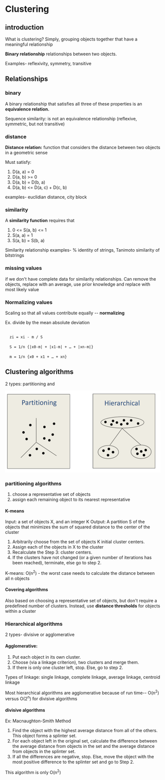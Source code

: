 # Clustering

## introduction

What is clustering? Simply, grouping objects together that have a meaningful relationship

**Binary relationship** relationships between two objects.

Examples- reflexivity, symmetry, transitive

## Relationships

### binary
A binary relationship that satisfies all three of these properties is an **equivalence relation.**

Sequence similarity: is not an equivalence relationship (reflexive, symmetric, but not transitive)

### distance
**Distance relation:** function that considers the distance between two objects in a geometric sense

Must satisfy:
  1. D(a, a) = 0
  2. D(a, b) >= 0
  3. D(a, b) = D(b, a)
  4. D(a, b) <= D(a, c) + D(c, b)

examples- euclidian distance, city block

### similarity

A **similarity function** requires that
  1. 0 <= S(a, b) <= 1
  2. S(a, a) = 1
  3. S(a, b) = S(b, a)

Similarity relationship examples- % identity of strings, Tanimoto similarity of bitstrings

### missing values
if we don't have complete data for similarity relationships. Can remove the objects, replace with
an average, use prior knowledge and replace with most likely value

### Normalizing values
Scaling so that all values contribute equally -- **normalizing**

Ex. divide by the mean absolute deviation

``` Change each xi to zi, where

  zi = xi - m / S

  S = 1/n {|x0-m| + |x1-m| + … + |xn-m|}

  m = 1/n {x0 + x1 + … + xn}
```

## Clustering algorithms

2 types: partitioning and

![cluster.png](https://github.com/christacaggiano/algorithms/blob/master/images/cluster.png)

### partitioning algorithms

1. choose a representative set of objects
2. assign each remaining object to its nearest representative

#### K-means

Input: a set of objects X, and an integer K
Output: A partition S of the objects that minimizes the sum of squared distance to the center of the cluster

1. Arbitrarily choose from the set of objects K initial cluster centers.
2. Assign each of the objects in X to the cluster
3. Recalculate the Step 3: cluster centers.
4. If the clusters have not changed (or a given number of iterations has been reached), terminate, else go to step 2.

K-means: O(n<sup>2</sup>) - the worst case needs to calculate the distance between all n objects

#### Covering algorithms

Also based on choosing a representative set of objects, but don't require a predefined number of clusters.
Instead, use **distance thresholds** for objects within a cluster


### Hierarchical algorithms

2 types- divisive or agglomerative

#### Agglomerative:

1. Put each object in its own cluster.
2. Choose (via a linkage criterion), two clusters and merge them.
3. If there is only one cluster left, stop. Else, go to step 2.

Types of linkage: single linkage, complete linkage, average linkage, centroid linkage

Most hierarchical algorithms are agglomerative because of run time-- O(n<sup>2</sup>) versus
O(2<sup>n</sup>) for divisive algorithms

#### divisive algorithms

Ex: Macnaughton-Smith Method

1. Find the object with the highest average distance from all of the others. This object forms a splinter set.
2. For each object left in the original set, calculate the difference between the average distance from objects in the set and the average distance from objects in the splinter set.
3. If all the differences are negative, stop. Else, move the object with the most positive difference to the splinter set and go to Step 2.

This algorithm is only O(n<sup>2</sup>)
